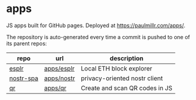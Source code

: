 # apps
JS apps built for GitHub pages. Deployed at https://paulmillr.com/apps/.

The repository is auto-generated every time a commit is pushed to one of its parent repos:

| repo | url | description |
| ---- | --- | ----------- |
| [esplr](https://github.com/paulmillr/esplr) | [apps/esplr](https://paulmillr.com/apps/esplr/) | Local ETH block explorer |
| [nostr-spa](https://github.com/paulmillr/nostr-spa) | [apps/nostr](https://paulmillr.com/apps/nostr) | privacy-oriented nostr client |
| [qr](https://github.com/paulmillr/qr) | [apps/qr](https://paulmillr.com/apps/qr/) | Create and scan QR codes in JS |
